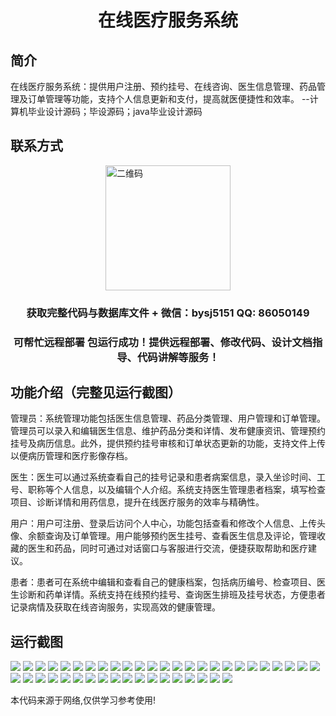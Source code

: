 <p><h1 align="center">在线医疗服务系统</h1></p>

## 简介
在线医疗服务系统：提供用户注册、预约挂号、在线咨询、医生信息管理、药品管理及订单管理等功能，支持个人信息更新和支付，提高就医便捷性和效率。    --计算机毕业设计源码；毕设源码；java毕业设计源码


## 联系方式
<img src="https://bs-1329754181.cos.ap-shanghai.myqcloud.com/wx.jpg" alt="二维码" style="display: block; margin: 0 auto;" width="200px">
<p><h3 align="center">获取完整代码与数据库文件 + 微信：bysj5151 QQ: 86050149</h3></p>
<p><h3 align="center">可帮忙远程部署 包运行成功！提供远程部署、修改代码、设计文档指导、代码讲解等服务！</h3></p>

## 功能介绍（完整见运行截图）
管理员：系统管理功能包括医生信息管理、药品分类管理、用户管理和订单管理。管理员可以录入和编辑医生信息、维护药品分类和详情、发布健康资讯、管理预约挂号及病历信息。此外，提供预约挂号审核和订单状态更新的功能，支持文件上传以便病历管理和医疗影像存档。

医生：医生可以通过系统查看自己的挂号记录和患者病案信息，录入坐诊时间、工号、职称等个人信息，以及编辑个人介绍。系统支持医生管理患者档案，填写检查项目、诊断详情和用药信息，提升在线医疗服务的效率与精确性。

用户：用户可注册、登录后访问个人中心，功能包括查看和修改个人信息、上传头像、余额查询及订单管理。用户能够预约医生挂号、查看医生信息及评论，管理收藏的医生和药品，同时可通过对话窗口与客服进行交流，便捷获取帮助和医疗建议。

患者：患者可在系统中编辑和查看自己的健康档案，包括病历编号、检查项目、医生诊断和药单详情。系统支持在线预约挂号、查询医生排班及挂号状态，方便患者记录病情及获取在线咨询服务，实现高效的健康管理。


## 运行截图
![](https://bs-1329754181.cos.ap-shanghai.myqcloud.com/ssm/OnlineMedicalServiceSystem/img/001.jpg)
![](https://bs-1329754181.cos.ap-shanghai.myqcloud.com/ssm/OnlineMedicalServiceSystem/img/002.jpg)
![](https://bs-1329754181.cos.ap-shanghai.myqcloud.com/ssm/OnlineMedicalServiceSystem/img/003.jpg)
![](https://bs-1329754181.cos.ap-shanghai.myqcloud.com/ssm/OnlineMedicalServiceSystem/img/004.jpg)
![](https://bs-1329754181.cos.ap-shanghai.myqcloud.com/ssm/OnlineMedicalServiceSystem/img/005.jpg)
![](https://bs-1329754181.cos.ap-shanghai.myqcloud.com/ssm/OnlineMedicalServiceSystem/img/006.jpg)
![](https://bs-1329754181.cos.ap-shanghai.myqcloud.com/ssm/OnlineMedicalServiceSystem/img/007.jpg)
![](https://bs-1329754181.cos.ap-shanghai.myqcloud.com/ssm/OnlineMedicalServiceSystem/img/008.jpg)
![](https://bs-1329754181.cos.ap-shanghai.myqcloud.com/ssm/OnlineMedicalServiceSystem/img/009.jpg)
![](https://bs-1329754181.cos.ap-shanghai.myqcloud.com/ssm/OnlineMedicalServiceSystem/img/010.jpg)
![](https://bs-1329754181.cos.ap-shanghai.myqcloud.com/ssm/OnlineMedicalServiceSystem/img/011.jpg)
![](https://bs-1329754181.cos.ap-shanghai.myqcloud.com/ssm/OnlineMedicalServiceSystem/img/012.jpg)
![](https://bs-1329754181.cos.ap-shanghai.myqcloud.com/ssm/OnlineMedicalServiceSystem/img/013.jpg)
![](https://bs-1329754181.cos.ap-shanghai.myqcloud.com/ssm/OnlineMedicalServiceSystem/img/014.jpg)
![](https://bs-1329754181.cos.ap-shanghai.myqcloud.com/ssm/OnlineMedicalServiceSystem/img/015.jpg)
![](https://bs-1329754181.cos.ap-shanghai.myqcloud.com/ssm/OnlineMedicalServiceSystem/img/016.jpg)
![](https://bs-1329754181.cos.ap-shanghai.myqcloud.com/ssm/OnlineMedicalServiceSystem/img/017.jpg)
![](https://bs-1329754181.cos.ap-shanghai.myqcloud.com/ssm/OnlineMedicalServiceSystem/img/018.jpg)
![](https://bs-1329754181.cos.ap-shanghai.myqcloud.com/ssm/OnlineMedicalServiceSystem/img/019.jpg)
![](https://bs-1329754181.cos.ap-shanghai.myqcloud.com/ssm/OnlineMedicalServiceSystem/img/020.jpg)
![](https://bs-1329754181.cos.ap-shanghai.myqcloud.com/ssm/OnlineMedicalServiceSystem/img/021.jpg)
![](https://bs-1329754181.cos.ap-shanghai.myqcloud.com/ssm/OnlineMedicalServiceSystem/img/022.jpg)
![](https://bs-1329754181.cos.ap-shanghai.myqcloud.com/ssm/OnlineMedicalServiceSystem/img/023.jpg)
![](https://bs-1329754181.cos.ap-shanghai.myqcloud.com/ssm/OnlineMedicalServiceSystem/img/024.jpg)
![](https://bs-1329754181.cos.ap-shanghai.myqcloud.com/ssm/OnlineMedicalServiceSystem/img/025.jpg)
![](https://bs-1329754181.cos.ap-shanghai.myqcloud.com/ssm/OnlineMedicalServiceSystem/img/026.jpg)
![](https://bs-1329754181.cos.ap-shanghai.myqcloud.com/ssm/OnlineMedicalServiceSystem/img/027.jpg)
![](https://bs-1329754181.cos.ap-shanghai.myqcloud.com/ssm/OnlineMedicalServiceSystem/img/028.jpg)
![](https://bs-1329754181.cos.ap-shanghai.myqcloud.com/ssm/OnlineMedicalServiceSystem/img/029.jpg)
![](https://bs-1329754181.cos.ap-shanghai.myqcloud.com/ssm/OnlineMedicalServiceSystem/img/030.jpg)
![](https://bs-1329754181.cos.ap-shanghai.myqcloud.com/ssm/OnlineMedicalServiceSystem/img/031.jpg)
![](https://bs-1329754181.cos.ap-shanghai.myqcloud.com/ssm/OnlineMedicalServiceSystem/img/032.jpg)
![](https://bs-1329754181.cos.ap-shanghai.myqcloud.com/ssm/OnlineMedicalServiceSystem/img/033.jpg)
![](https://bs-1329754181.cos.ap-shanghai.myqcloud.com/ssm/OnlineMedicalServiceSystem/img/034.jpg)
![](https://bs-1329754181.cos.ap-shanghai.myqcloud.com/ssm/OnlineMedicalServiceSystem/img/035.jpg)
![](https://bs-1329754181.cos.ap-shanghai.myqcloud.com/ssm/OnlineMedicalServiceSystem/img/036.jpg)
![](https://bs-1329754181.cos.ap-shanghai.myqcloud.com/ssm/OnlineMedicalServiceSystem/img/037.jpg)
![](https://bs-1329754181.cos.ap-shanghai.myqcloud.com/ssm/OnlineMedicalServiceSystem/img/038.jpg)
![](https://bs-1329754181.cos.ap-shanghai.myqcloud.com/ssm/OnlineMedicalServiceSystem/img/039.jpg)
![](https://bs-1329754181.cos.ap-shanghai.myqcloud.com/ssm/OnlineMedicalServiceSystem/img/040.jpg)
![](https://bs-1329754181.cos.ap-shanghai.myqcloud.com/ssm/OnlineMedicalServiceSystem/img/041.jpg)
![](https://bs-1329754181.cos.ap-shanghai.myqcloud.com/ssm/OnlineMedicalServiceSystem/img/042.jpg)
![](https://bs-1329754181.cos.ap-shanghai.myqcloud.com/ssm/OnlineMedicalServiceSystem/img/043.jpg)

<p>本代码来源于网络,仅供学习参考使用!</p>
